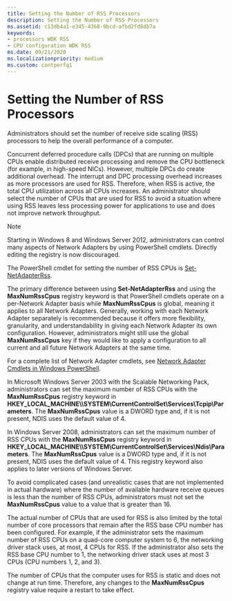 ```yaml
---
title: Setting the Number of RSS Processors
description: Setting the Number of RSS Processors
ms.assetid: c13db4a1-e345-4368-9bcd-afbd2fd8db7a
keywords:
- processors WDK RSS
- CPU configuration WDK RSS
ms.date: 09/21/2020
ms.localizationpriority: medium
ms.custom: contperfq1
---
```


# Setting the Number of RSS Processors

Administrators should set the number of receive side scaling (RSS) processors to help the overall performance of a computer. 

Concurrent deferred procedure calls (DPCs) that are running on multiple CPUs enable distributed receive processing and remove the CPU bottleneck (for example, in high-speed NICs). However, multiple DPCs do create additional overhead. The interrupt and DPC processing overhead increases as more processors are used for RSS. Therefore, when RSS is active, the total CPU utilization across all CPUs increases. An administrator should select the number of CPUs that are used for RSS to avoid a situation where using RSS leaves less processing power for applications to use and does not improve network throughput.

> [!NOTE]
> Starting in Windows 8 and Windows Server 2012, administrators can control many aspects of Network Adapters by using PowerShell cmdlets. Directly editing the registry is now discouraged.

The PowerShell cmdlet for setting the number of RSS CPUs is [Set-NetAdapterRss](/powershell/module/netadapter/Set-NetAdapterRss). 

The primary difference between using **Set-NetAdapterRss** and using the **MaxNumRssCpus** registry keyword is that PowerShell cmdlets operate on a per-Network Adapter basis while **MaxNumRssCpus** is global, meaning it applies to all Network Adapters. Generally, working with each Network Adapter separately is recommended because it offers more flexibility, granularity, and understandability in giving each Network Adapter its own configuration. However, administrators might still use the global **MaxNumRssCpus** key if they would like to apply a configuration to all current and all future Network Adapters at the same time.

For a complete list of Network Adapter cmdlets, see [Network Adapter Cmdlets in Windows PowerShell](/powershell/module/netadapter/).

In Microsoft Windows Server 2003 with the Scalable Networking Pack, administrators can set the maximum number of RSS CPUs with the **MaxNumRssCpus** registry keyword in **HKEY\_LOCAL\_MACHINE\\\\SYSTEM\\CurrentControlSet\\Services\\Tcpip\\Parameters**. The **MaxNumRssCpus** value is a DWORD type and, if it is not present, NDIS uses the default value of 4.

In Windows Server 2008, administrators can set the maximum number of RSS CPUs with the **MaxNumRssCpus** registry keyword in **HKEY\_LOCAL\_MACHINE\\\\SYSTEM\\CurrentControlSet\\Services\\Ndis\\Parameters**. The **MaxNumRssCpus** value is a DWORD type and, if it is not present, NDIS uses the default value of 4. This registry keyword also applies to later versions of Windows Server.

To avoid complicated cases (and unrealistic cases that are not implemented in actual hardware) where the number of available hardware receive queues is less than the number of RSS CPUs, administrators must not set the **MaxNumRssCpus** value to a value that is greater than 16.

The actual number of CPUs that are used for RSS is also limited by the total number of core processors that remain after the RSS base CPU number has been configured. For example, if the administrator sets the maximum number of RSS CPUs on a quad-core computer system to 6, the networking driver stack uses, at most, 4 CPUs for RSS. If the administrator also sets the RSS base CPU number to 1, the networking driver stack uses at most 3 CPUs (CPU numbers 1, 2, and 3).

 The number of CPUs that the computer uses for RSS is static and does not change at run time. Therefore, any changes to the **MaxNumRssCpus** registry value require a restart to take effect.
